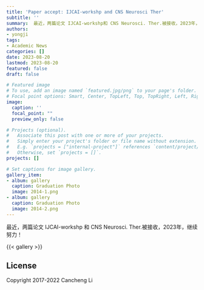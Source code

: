 ```yaml
---
title: 'Paper accept: IJCAI-workshp and CNS Neurosci Ther'
subtitle: ''
summary:  最近，两篇论文 IJCAI-workshp和 CNS Neurosci. Ther.被接收，2023年，继续努力！
authors:
- yongji
tags:
- Academic News
categories: []
date: 2023-08-20
lastmod: 2023-08-20
featured: false
draft: false

# Featured image
# To use, add an image named `featured.jpg/png` to your page's folder.
# Focal point options: Smart, Center, TopLeft, Top, TopRight, Left, Right, BottomLeft, Bottom, BottomRight
image:
  caption: ''
  focal_point: ""
  preview_only: false

# Projects (optional).
#   Associate this post with one or more of your projects.
#   Simply enter your project's folder or file name without extension.
#   E.g. `projects = ["internal-project"]` references `content/project/deep-learning/index.md`.
#   Otherwise, set `projects = []`.
projects: []

# Set captions for image gallery.
gallery_item:
- album: gallery
  caption: Graduation Photo
  image: 2014-1.png
- album: gallery
  caption: Graduation Photo
  image: 2014-2.png
---
```


最近，两篇论文 IJCAI-workshp 和 CNS Neurosci. Ther.被接收，2023年，继续努力！

{{< gallery >}}

## License

Copyright 2017-2022 Cancheng Li

